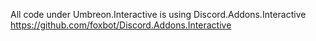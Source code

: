﻿ All code under Umbreon.Interactive is using
 Discord.Addons.Interactive
 https://github.com/foxbot/Discord.Addons.Interactive